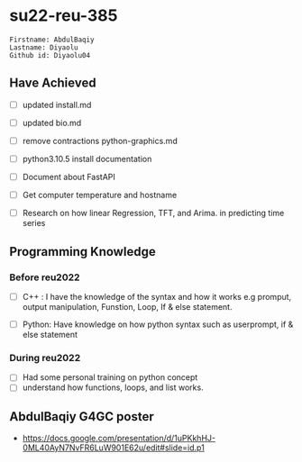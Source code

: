 # su22-reu-385

```
Firstname: AbdulBaqiy
Lastname: Diyaolu
Github id: Diyaolu04
```

## Have Achieved

- [ ] updated install.md
 
- [ ] updated bio.md
 
- [ ] remove contractions python-graphics.md
 
- [ ] python3.10.5 install documentation

- [ ]  Document about FastAPI

- [ ]  Get computer temperature and hostname 

- [ ] Research on how linear Regression, TFT, and Arima. in predicting time series
 
## Programming Knowledge
 
### Before reu2022

- [ ] C++ : I have the knowledge of the syntax and how it works e.g promput, output manipulation, Funstion, Loop, If & else statement.

- [ ] Python: Have knowledge on how python syntax such as userprompt, if & else statement

### During reu2022

- [ ] Had some personal training on python concept
- [ ] understand how functions, loops, and list works.

## AbdulBaqiy G4GC poster

* <https://docs.google.com/presentation/d/1uPKkhHJ-0ML40AyN7NvFR6LuW901E62u/edit#slide=id.p1>

